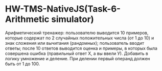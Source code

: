 # HW-TMS-NativeJS(Task-6-Arithmetic simulator)

Арифметический тренажер:
пользователю выводится 10 примеров, которые содержат по 2 случайных положительных числа (от 1 до 10) 
и знак сложения или вычитания (рандомных);
пользователь вводит ответы;
после 10 ответов выводится оценка и примеры, в которых была совершена ошибка (правильный ответ Х, а вы ввели У).
Добавить в логику умножение и деление. При делении первый операнд должен быть от 1 до 100.

